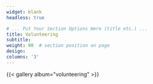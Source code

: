 ```yaml
---
widget: blank
headless: true

# ... Put Your Section Options Here (title etc.) ...
title: Volunteering
subtitle:
weight: 90  # section position on page
design:
columns: '3'
---
```


{{< gallery album="volunteering" >}} 
